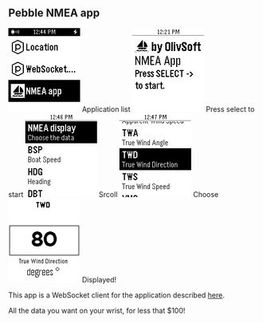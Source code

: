 ## Pebble NMEA app
![Start here](screenshot.01.png "Start here")
Application list
![Choose the channel](screenshot.02.png "Choose the channel")
Press select to start
![Channel list](screenshot.03.png "Channel list")
Srcoll
![Hit select](screenshot.04.png "Hit select")
Choose
![Display](screenshot.05.png "Display")
Displayed!

This app is a WebSocket client for the application described [here](http://www.lediouris.net/RaspberryPI/_Articles/readme.html).

All the data you want on your wrist, for less that $100!